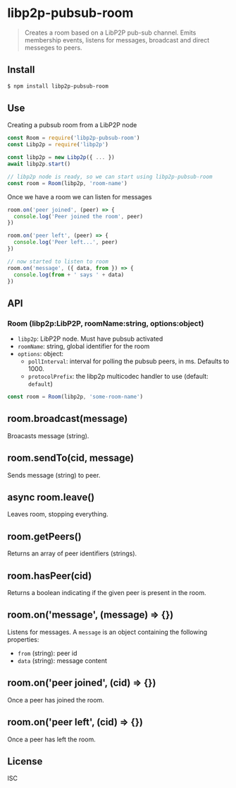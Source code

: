 # libp2p-pubsub-room
> Creates a room based on a LibP2P pub-sub channel. Emits membership events, listens for messages, broadcast and direct messeges to peers.

## Install

```bash
$ npm install libp2p-pubsub-room
```

## Use

Creating a pubsub room from a LibP2P node

```js
const Room = require('libp2p-pubsub-room')
const Libp2p = require('libp2p')

const libp2p = new Libp2p({ ... })
await libp2p.start()

// libp2p node is ready, so we can start using libp2p-pubsub-room
const room = Room(libp2p, 'room-name')
```

Once we have a room we can listen for messages

```js
room.on('peer joined', (peer) => {
  console.log('Peer joined the room', peer)
})

room.on('peer left', (peer) => {
  console.log('Peer left...', peer)
})

// now started to listen to room
room.on('message', ({ data, from }) => {
  console.log(from + ' says ' + data)
})
```

## API

### Room (libp2p:LibP2P, roomName:string, options:object)

* `libp2p`: LibP2P node. Must have pubsub activated
* `roomName`: string, global identifier for the room
* `options`: object:
  * `pollInterval`: interval for polling the pubsub peers, in ms. Defaults to 1000.
  * `protocolPrefix`: the libp2p multicodec handler to use (default: `default`)

```js
const room = Room(libp2p, 'some-room-name')
```

## room.broadcast(message)

Broacasts message (string).

## room.sendTo(cid, message)

Sends message (string) to peer.

## async room.leave()

Leaves room, stopping everything.

## room.getPeers()

Returns an array of peer identifiers (strings).

## room.hasPeer(cid)

Returns a boolean indicating if the given peer is present in the room.

## room.on('message', (message) => {})

Listens for messages. A `message` is an object containing the following properties:

* `from` (string): peer id
* `data` (string): message content

## room.on('peer joined', (cid) => {})

Once a peer has joined the room.

## room.on('peer left', (cid) => {})

Once a peer has left the room.

## License

ISC
